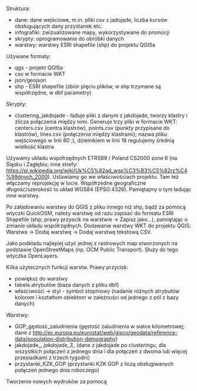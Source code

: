 Struktura:
- dane: dane wejściowe, m.in. pliki csv z jadojade, liczba kursów obsługujących dany przystanek etc.
- infografiki: zwizualizowane mapy, wykorzystywane do promocji
- skrypty: oprogramowanie do obróbki danych
- warstwy: warstwy ESRI shapefile (shp) do projektu QGISa

Używane formaty:
- qgs - projekt QGISa
- csv w formacie WKT
- json/geojson
- shp - ESRI shapefile (zbiór pięciu plików, w shp trzymane są współrzędne, w dbf parametry)

Skrypty:
- clustering_jakdojade - ładuje pliki z danym z jakdojade, tworzy klastry i zlicza połączenia między nimi. Generuje trzy pliki w formacie WKT: centers.csv (centra klastrów), points.csv (punkty przypisane do klastrów), lines.csv (połączenia między klastrami); nazwa pliku wejściowego w linii 80 ;), dzielnikiem w linii 18 regulujemy średnią wielkość klastra

Używamy układu współrzędnych ETRS89 / Poland CS2000 zone 6 (na Śląsku i Zagłębiu; inne strefy: https://pl.wikipedia.org/wiki/Uk%C5%82ad_wsp%C3%B3%C5%82rz%C4%99dnych_2000). Ustawiamy go we właściwościach projektu. Tam też włączamy reprojekcję w locie. Współrzedne geograficzne długość/szerokość to układ WGS84 (EPSG:4326). Pamiętajmy o tym ładując inne warstwy.

Po załadowaniu warstwy do QGIS z pliku innego niż shp, bądź za pomocą wtyczki QuickOSM, należy warstwę od razu zapisać do formatu ESRI Shapefile (shp; prawy przyscik na warstwie -> Zapisz jako...), pamiętając o zmianie układu współrzędnych. Dodawanie warstwy WKT do projektu QGIS: Warstwa -> Dodaj warstwę -> Dodaj warstwę tekstową CSV.

Jako podkładu najlepiej użyć jednej z rastrowych map stworzonych na podstawie OpenStreetMaps (np. OCM Public Transport). Służy do tego wtyczka OpenLayers.

Kilka użytecznych funkcji warstw. Prawy przycisk:
- powiększ do warstwy
- tabela atrybutów (baza danych z pliku dbf)
- właściwości -> styl - symbol stopniowy (nadanie różnych atrybutów kolorom i kształtom obiektom w zależności od jednego z pól z bazy danych)

Warstwy:
- GOP_gęstość_zaludnienia (gęstość zaludnienia w siatce kilometrowej; dane z http://ec.europa.eu/eurostat/web/gisco/geodata/reference-data/population-distribution-demography)
- jakdojade_*, jakdojade_3_* (dane z jakdojade po clusteringu, dla wszystkich połączeń z jednego dnia i dla połączeń z dwoma lub więcej przesiadkami z trzech tygodni)
- przystanki_KZK_GOP (przystanki KZK GOP z liczą obsługiwanych połączeń jednego dnia roboczego)

Tworzenie nowych wydruków za pomocą 
